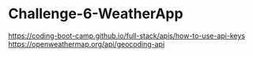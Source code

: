 # Challenge-6-WeatherApp

https://coding-boot-camp.github.io/full-stack/apis/how-to-use-api-keys
https://openweathermap.org/api/geocoding-api